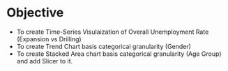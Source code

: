 
# Objective

- To create Time-Series Visulaization of Overall Unemployment Rate (Expansion vs Drilling)
- To create Trend Chart basis categorical granularity (Gender)
- To create Stacked Area chart basis categorical granularity (Age Group) and add Slicer to it.
